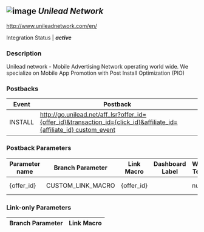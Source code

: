## ![image](https://cdn.branch.io/branch-assets/ad-partner-manager/2-02-1498862779375.png)	***Unilead Network***
http://www.unileadnetwork.com/en/

Integration Status |  ***active***

###  Description
Unilead network - Mobile Advertising Network operating world wide. We specialize on Mobile App Promotion with Post Install Optimization (PIO)

### Postbacks
Event | Postback
--- | ---
INSTALL | http://go.unilead.net/aff_lsr?offer_id={offer_id}&transaction_id={click_id}&affiliate_id={affiliate_id} custom_event | http://go.unilead.net/GP46z?transaction_id={click_id} OPEN | http://go.unilead.net/GP46z?transaction_id={click_id}

### Postback Parameters
Parameter name | Branch Parameter | Link Macro | Dashboard Label | Webhook Template | Required | Description
--- | --- | --- | --- | --- | --- | --- 
{offer_id} | CUSTOM_LINK_MACRO | {offer_id} |  | null | false | null {click_id} | CLICK_ID | {click_id} |  | null | false | null {affiliate_id} | CUSTOM_LINK_MACRO | {affiliate_id} |  | null | false | null

### Link-only Parameters
Branch Parameter | Link Macro
--- | ---




